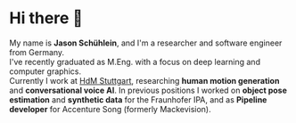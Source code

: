 # Hi there :wave:

My name is **Jason Schühlein**, and I'm a researcher and software engineer from Germany.  
I've recently graduated as M.Eng. with a focus on deep learning and computer graphics.  
Currently I work at [HdM Stuttgart](https://www.hdm-stuttgart.de), researching **human motion generation** and **conversational voice AI**.
In previous positions I worked on **object pose estimation** and **synthetic data** for the Fraunhofer IPA, and as **Pipeline developer** for Accenture Song (formerly Mackevision).
